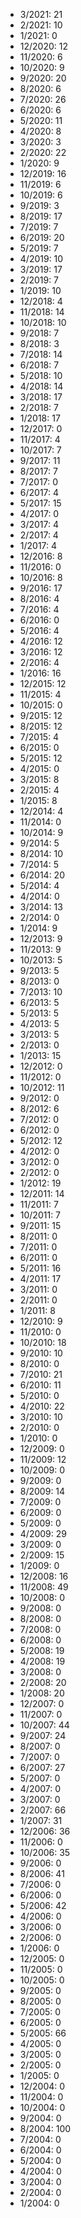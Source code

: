 *  3/2021: 21
*  2/2021: 10
*  1/2021: 0
*  12/2020: 12
*  11/2020: 6
*  10/2020: 9
*  9/2020: 20
*  8/2020: 6
*  7/2020: 26
*  6/2020: 6
*  5/2020: 11
*  4/2020: 8
*  3/2020: 3
*  2/2020: 22
*  1/2020: 9
*  12/2019: 16
*  11/2019: 6
*  10/2019: 6
*  9/2019: 3
*  8/2019: 17
*  7/2019: 7
*  6/2019: 20
*  5/2019: 7
*  4/2019: 10
*  3/2019: 17
*  2/2019: 7
*  1/2019: 10
*  12/2018: 4
*  11/2018: 14
*  10/2018: 10
*  9/2018: 7
*  8/2018: 3
*  7/2018: 14
*  6/2018: 7
*  5/2018: 10
*  4/2018: 14
*  3/2018: 17
*  2/2018: 7
*  1/2018: 17
*  12/2017: 0
*  11/2017: 4
*  10/2017: 7
*  9/2017: 11
*  8/2017: 7
*  7/2017: 0
*  6/2017: 4
*  5/2017: 15
*  4/2017: 0
*  3/2017: 4
*  2/2017: 4
*  1/2017: 4
*  12/2016: 8
*  11/2016: 0
*  10/2016: 8
*  9/2016: 17
*  8/2016: 4
*  7/2016: 4
*  6/2016: 0
*  5/2016: 4
*  4/2016: 12
*  3/2016: 12
*  2/2016: 4
*  1/2016: 16
*  12/2015: 12
*  11/2015: 4
*  10/2015: 0
*  9/2015: 12
*  8/2015: 12
*  7/2015: 4
*  6/2015: 0
*  5/2015: 12
*  4/2015: 0
*  3/2015: 8
*  2/2015: 4
*  1/2015: 8
*  12/2014: 4
*  11/2014: 0
*  10/2014: 9
*  9/2014: 5
*  8/2014: 10
*  7/2014: 5
*  6/2014: 20
*  5/2014: 4
*  4/2014: 0
*  3/2014: 13
*  2/2014: 0
*  1/2014: 9
*  12/2013: 9
*  11/2013: 9
*  10/2013: 5
*  9/2013: 5
*  8/2013: 0
*  7/2013: 10
*  6/2013: 5
*  5/2013: 5
*  4/2013: 5
*  3/2013: 5
*  2/2013: 0
*  1/2013: 15
*  12/2012: 0
*  11/2012: 0
*  10/2012: 11
*  9/2012: 0
*  8/2012: 6
*  7/2012: 0
*  6/2012: 0
*  5/2012: 12
*  4/2012: 0
*  3/2012: 0
*  2/2012: 0
*  1/2012: 19
*  12/2011: 14
*  11/2011: 7
*  10/2011: 7
*  9/2011: 15
*  8/2011: 0
*  7/2011: 0
*  6/2011: 0
*  5/2011: 16
*  4/2011: 17
*  3/2011: 0
*  2/2011: 0
*  1/2011: 8
*  12/2010: 9
*  11/2010: 0
*  10/2010: 18
*  9/2010: 10
*  8/2010: 0
*  7/2010: 21
*  6/2010: 11
*  5/2010: 0
*  4/2010: 22
*  3/2010: 10
*  2/2010: 0
*  1/2010: 0
*  12/2009: 0
*  11/2009: 12
*  10/2009: 0
*  9/2009: 0
*  8/2009: 14
*  7/2009: 0
*  6/2009: 0
*  5/2009: 0
*  4/2009: 29
*  3/2009: 0
*  2/2009: 15
*  1/2009: 0
*  12/2008: 16
*  11/2008: 49
*  10/2008: 0
*  9/2008: 0
*  8/2008: 0
*  7/2008: 0
*  6/2008: 0
*  5/2008: 19
*  4/2008: 19
*  3/2008: 0
*  2/2008: 20
*  1/2008: 20
*  12/2007: 0
*  11/2007: 0
*  10/2007: 44
*  9/2007: 24
*  8/2007: 0
*  7/2007: 0
*  6/2007: 27
*  5/2007: 0
*  4/2007: 0
*  3/2007: 0
*  2/2007: 66
*  1/2007: 31
*  12/2006: 36
*  11/2006: 0
*  10/2006: 35
*  9/2006: 0
*  8/2006: 41
*  7/2006: 0
*  6/2006: 0
*  5/2006: 42
*  4/2006: 0
*  3/2006: 0
*  2/2006: 0
*  1/2006: 0
*  12/2005: 0
*  11/2005: 0
*  10/2005: 0
*  9/2005: 0
*  8/2005: 0
*  7/2005: 0
*  6/2005: 0
*  5/2005: 66
*  4/2005: 0
*  3/2005: 0
*  2/2005: 0
*  1/2005: 0
*  12/2004: 0
*  11/2004: 0
*  10/2004: 0
*  9/2004: 0
*  8/2004: 100
*  7/2004: 0
*  6/2004: 0
*  5/2004: 0
*  4/2004: 0
*  3/2004: 0
*  2/2004: 0
*  1/2004: 0